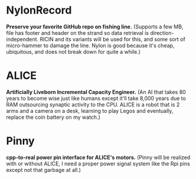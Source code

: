 <!--
Projects upcoming on a need-to-show basis.
-->



# NylonRecord

**Preserve your favorite GitHub repo on fishing line.** (Supports a few MB, file has footer and header on the strand so data retrieval is direction-independent. RICIN and its variants will be used for this, and some sort of micro-hammer to damage the line. Nylon is good because it's cheap, ubiquitous, and does not break down for quite a while.)

# ALICE

**Artificially Liveborn Incremental Capacity Engineer.** (An AI that takes 80 years to become wise just like humans except it'll take 8,000 years due to RAM outsourcing synaptic activity to the CPU. ALICE is a robot that is 2 arms and a camera on a desk, learning to play Legos and eventually, replace the coin battery on my watch.)

# Pinny

**cpp-to-real power pin interface for ALICE's motors.** (Pinny will be realized with or without ALICE, I need a proper power signal system like the Rpi pins except not that garbage at all.)
